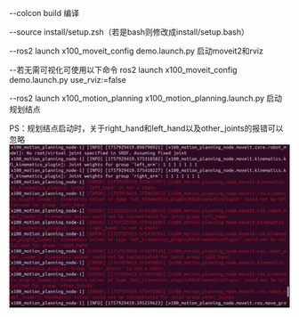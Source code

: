 --colcon build 编译

--source install/setup.zsh（若是bash则修改成install/setup.bash）

--ros2 launch x100_moveit_config demo.launch.py  启动moveit2和rviz

--若无需可视化可使用以下命令
  ros2 launch x100_moveit_config demo.launch.py use_rviz:=false

--ros2 launch x100_motion_planning x100_motion_planning.launch.py 启动规划结点

PS：规划结点启动时，关于right_hand和left_hand以及other_joints的报错可以忽略
![alt text](<Screenshot from 2025-09-15 18-13-10.png>)